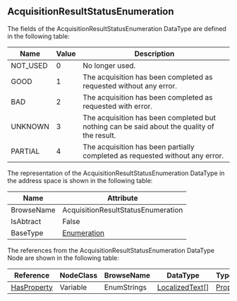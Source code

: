 <!-- datatype -->
## AcquisitionResultStatusEnumeration
<!-- end of description -->
The fields of the AcquisitionResultStatusEnumeration DataType are defined in the following table:  

|Name|Value| Description|
|---|---|---|
|NOT_USED|0|No longer used.|
|GOOD|1|The acquisition has been completed as requested without any error.|
|BAD|2|The acquisition has been completed as requested with error.|
|UNKNOWN|3|The acquisition has been completed but nothing can be said about the quality of the result.|
|PARTIAL|4|The acquisition has been partially completed as requested without any error.|

The representation of the AcquisitionResultStatusEnumeration DataType in the address space is shown in the following table:  

|Name|Attribute|
|---|---|
|BrowseName|AcquisitionResultStatusEnumeration|
|IsAbtract|False|
|BaseType|[Enumeration](../../../Core/Part3/DataTypes/Enumeration/readme.md)|

The references from the AcquisitionResultStatusEnumeration DataType Node are shown in the following table:  

|Reference|NodeClass|BrowseName|DataType|TypeDefinition|ModellingRule|
|---|---|---|---|---|---|
|[HasProperty](../../../Core/Part3/ReferenceTypes/HasProperty/readme.md)|Variable|EnumStrings|[LocalizedText](../../../Core/Part3/DataTypes/LocalizedText/readme.md)[]|[PropertyType](../../../Core/Part5/VariableTypes/PropertyType/readme.md)|[Mandatory](../../../Core/Objects/Mandatory/readme.md)|


